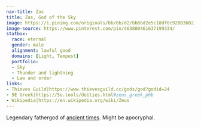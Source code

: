 ```yaml
---
nav-title: Zas
title: Zas, God of the Sky
image: https://i.pinimg.com/originals/bb/6b/d2/bb6bd2e5c18df0c920036021f102e6da.jpg
image-source: https://www.pinterest.com/pin/463800461637199334/
statbox:
  race: eternal
  gender: male
  alignment: lawful good
  domains: [Light, Tempest]
  portfolio:
  - Sky
  - Thunder and lightning
  - Law and order
links:
- Thieves Guild|https://www.thievesguild.cc/gods/god?godid=24
- 5E Greek|https://5e.tools/deities.html#zeus_greek_phb
- Wikipedia|https://en.wikipedia.org/wiki/Zeus
---
```


Legendary fathergod of [ancient times](../events/age-02). Might be apocryphal.

